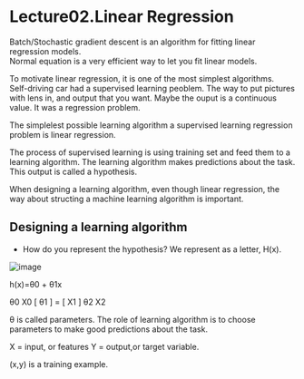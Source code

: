 # Lecture02.Linear Regression

Batch/Stochastic gradient descent is an algorithm for fitting linear regression models.<br>
Normal equation is a very efficient way to let you fit linear models.

To motivate linear regression, it is one of the most simplest algorithms.<br>
Self-driving car had a supervised learning peoblem. The way to put pictures with lens in, and output that you want. Maybe the ouput is a continuous value.
It was a regression problem.

The simplelest possible learning algorithm a supervised learning regression problem is linear regression.

The process of supervised learning is using training set and feed them to a learning algorithm.
The learning algorithm makes predictions about the task. This output is called a hypothesis.

When designing a learning algorithm, even though linear regression, the way about structing a machine learning algorithm is important.

## Designing a learning algorithm

* How do you represent the hypothesis? We represent as a letter, H(x).

![image](https://user-images.githubusercontent.com/68390559/151367633-423a4ab7-72bd-45c0-9fcf-ef9378ca46c0.png)

h(x)=θ0 + θ1x

   θ0           X0
[  θ1  ]  =  [  X1  ]
   θ2           X2
   
θ is called parameters.
The role of learning algorithm is to choose parameters to make good predictions about the task.

X = input, or features
Y = output,or target variable.

(x,y) is a training example.

